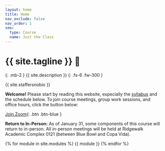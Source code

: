 ```yaml
---
layout: home
title: Home
nav_exclude: false
nav_order: 1
seo:
  type: Course
  name: Just the Class
---
```


# {{ site.tagline }} 🧠
{: .mb-2 }
{{ site.description }}
{: .fs-6 .fw-300 }

{{ site.staffersnobio }}

<!-- [Lecture Recordings](https://podcast.ucsd.edu/watch/fa21/dsc40a_a00){: .btn .btn-blue } [Assignment Solutions](https://campuswire.com/c/GF82D3B2E/feed/73){: .btn .btn-purple }-->

**Welcome!** Please start by reading this website, especially the [syllabus](../syllabus) and the schedule below. To join course meetings, group work sessions, and office hours, click the button below: 

[Join Zoom](https://ucsd.zoom.us/j/91995392966?pwd=M0RGN0t6U21qb0ZLNkMzRHF0QU55UT09){: .btn .btn-blue }

**Return to In-Person:** As of January 31, some components of this course will return to in-person. All in-person meetings will be held at Ridgewalk Academic Complex 0121 (between Blue Bowl and Copa Vida).

{% for module in site.modules %}
{{ module }}
{% endfor %}
